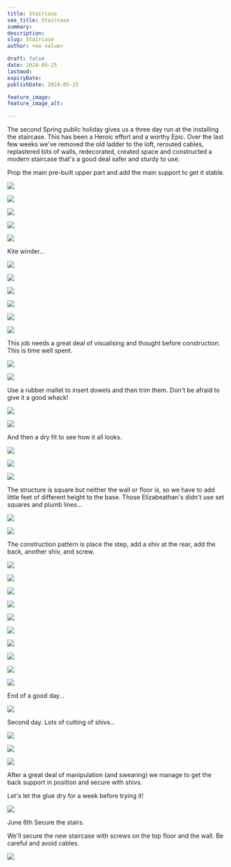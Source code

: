 ```yaml
---
title: Staircase
seo_title: Staircase
summary: 
description: 
slug: Staircase
author: <no value>

draft: false
date: 2024-05-25
lastmod: 
expiryDate: 
publishDate: 2024-05-25

feature_image: 
feature_image_alt: 

---
```

The second Spring public holiday gives us a three day run at the installing the staircase.
This has been a Heroic effort and a worthy Epic. Over the last few weeks we've removed 
the old ladder to the loft, rerouted cables, replastered bits of walls, redecorated, created space and 
constructed a modern staircase that's a good deal safer and sturdy to use.

Prop the main pre-built upper part and add the main support to get it stable.

![](/images/0682.jpeg)

![](/images/0683.jpeg)

![](/images/0684.jpeg)

![](/images/0685.jpeg)

![](/images/0687.jpeg)

Kite winder...

![](/images/0690.jpeg)

![](/images/0694.jpeg)

![](/images/0695.jpeg)

![](/images/0696.jpeg)

![](/images/0697.jpeg)

![](/images/0698.jpeg)

This job needs a great deal of visualising and thought before construction. This is time well spent.

![](/images/0699.jpeg)

![](/images/0702.jpeg)


Use a rubber mallet to insert dowels and then trim them. Don't be afraid to give it a good whack!

![](/images/7077.jpeg)

![](/images/0703.jpeg)




And then a dry fit to see how it all looks.

![](/images/0700.jpeg)

![](/images/0701.jpeg)


![](/images/0704.jpeg)

The structure is square but neither the wall or floor is, so we have to add little feet of different height to the base.
Those Elizabeathan's didn't use set squares and plumb lines...

![](/images/0707.jpeg)

![](/images/0708.jpeg)


The construction pattern is place the step, add a shiv at the rear, add the back, another shiv, and screw.

![](/images/0715.jpeg)

![](/images/0717.jpeg)

![](/images/0718.jpeg)

![](/images/0719.jpeg)

![](/images/0720.jpeg)

![](/images/0721.jpeg)

![](/images/0722.jpeg)

![](/images/0724.jpeg)

![](/images/0725.jpeg)

![](/images/0726.jpeg)

End of a good day...

![](/images/7092.jpeg)

Second day. Lots of cutting of shivs...

![](/images/7070.jpeg)

![](/images/7071.jpeg)


![](/images/7084.jpeg)

After a great deal of manipulation (and swearing) we manage to get the back support in position and secure with shivs.

Let's let the glue dry for a week before trying it!

![](/images/7093.jpeg)

June 6th Secure the stairs.

We'll secure the new staircase with screws on the top floor and the wall. Be careful and avoid cables.

![](/images/0756.jpeg)


